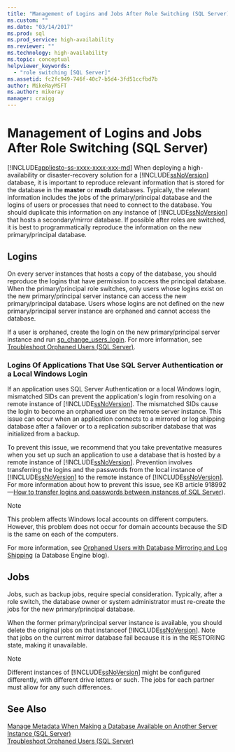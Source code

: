 ```yaml
---
title: "Management of Logins and Jobs After Role Switching (SQL Server) | Microsoft Docs"
ms.custom: ""
ms.date: "03/14/2017"
ms.prod: sql
ms.prod_service: high-availability
ms.reviewer: ""
ms.technology: high-availability
ms.topic: conceptual
helpviewer_keywords: 
  - "role switching [SQL Server]"
ms.assetid: fc2fc949-746f-40c7-b5d4-3fd51ccfbd7b
author: MikeRayMSFT
ms.author: mikeray
manager: craigg
---
```

# Management of Logins and Jobs After Role Switching (SQL Server)
[!INCLUDE[appliesto-ss-xxxx-xxxx-xxx-md](../../includes/appliesto-ss-xxxx-xxxx-xxx-md.md)]
  When deploying a high-availability or disaster-recovery solution for a [!INCLUDE[ssNoVersion](../../includes/ssnoversion-md.md)] database, it is important to reproduce relevant information that is stored for the database in the **master** or **msdb** databases. Typically, the relevant information includes the jobs of the primary/principal database and the logins of users or processes that need to connect to the database. You should duplicate this information on any instance of [!INCLUDE[ssNoVersion](../../includes/ssnoversion-md.md)] that hosts a secondary/mirror database. If possible after roles are switched, it is best to programmatically reproduce the information on the new primary/principal database.  
  
## Logins  
 On every server instances that hosts a copy of the database, you should reproduce the logins that have permission to access the principal database. When the primary/principal role switches, only users whose logins exist on the new primary/principal server instance can access the new primary/principal database. Users whose logins are not defined on the new primary/principal server instance are orphaned and cannot access the database.  
  
 If a user is orphaned, create the login on the new primary/principal server instance and run [sp_change_users_login](../../relational-databases/system-stored-procedures/sp-change-users-login-transact-sql.md). For more information, see [Troubleshoot Orphaned Users &#40;SQL Server&#41;](../../sql-server/failover-clusters/troubleshoot-orphaned-users-sql-server.md).  
  
###  <a name="SSauthentication"></a> Logins Of Applications That Use SQL Server Authentication or a Local Windows Login  
 If an application uses SQL Server Authentication or a local Windows login, mismatched SIDs can prevent the application's login from resolving on a remote instance of [!INCLUDE[ssNoVersion](../../includes/ssnoversion-md.md)]. The mismatched SIDs cause the login to become an orphaned user on the remote server instance. This issue can occur when an application connects to a mirrored or log shipping database after a failover or to a replication subscriber database that was initialized from a backup.  
  
 To prevent this issue, we recommend that you take preventative measures when you set up such an application to use a database that is hosted by a remote instance of [!INCLUDE[ssNoVersion](../../includes/ssnoversion-md.md)]. Prevention involves transferring the logins and the passwords from the local instance of [!INCLUDE[ssNoVersion](../../includes/ssnoversion-md.md)] to the remote instance of [!INCLUDE[ssNoVersion](../../includes/ssnoversion-md.md)]. For more information about how to prevent this issue, see KB article 918992 —[How to transfer logins and passwords between instances of SQL Server](http://support.microsoft.com/kb/918992/)).  
  
> [!NOTE]  
>  This problem affects Windows local accounts on different computers. However, this problem does not occur for domain accounts because the SID is the same on each of the computers.  
  
 For more information, see [Orphaned Users with Database Mirroring and Log Shipping](http://blogs.msdn.com/b/sqlserverfaq/archive/2009/04/13/orphaned-users-with-database-mirroring-and-log-shipping.aspx) (a Database Engine blog).  
  
## Jobs  
 Jobs, such as backup jobs, require special consideration. Typically, after a role switch, the database owner or system administrator must re-create the jobs for the new primary/principal database.  
  
 When the former primary/principal server instance is available, you should delete the original jobs on that instanceof [!INCLUDE[ssNoVersion](../../includes/ssnoversion-md.md)]. Note that jobs on the current mirror database fail because it is in the RESTORING state, making it unavailable.  
  
> [!NOTE]  
>  Different instances of [!INCLUDE[ssNoVersion](../../includes/ssnoversion-md.md)] might be configured differently, with different drive letters or such. The jobs for each partner must allow for any such differences.  
  
## See Also  
 [Manage Metadata When Making a Database Available on Another Server Instance &#40;SQL Server&#41;](../../relational-databases/databases/manage-metadata-when-making-a-database-available-on-another-server.md)   
 [Troubleshoot Orphaned Users &#40;SQL Server&#41;](../../sql-server/failover-clusters/troubleshoot-orphaned-users-sql-server.md)  
  
  
